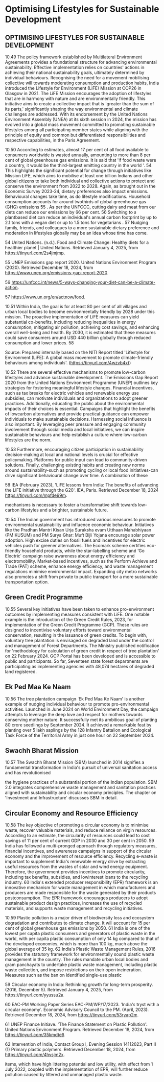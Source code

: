 # Optimising Lifestyles for Sustainable Development

## OPTIMISING LIFESTYLES FOR SUSTAINABLE DEVELOPMENT

10.49  The  policy  framework  established  by  Multilateral  Environment  Agreements provides a foundational structure for advancing environmental sustainability. Effective implementation relies on countries' actions in achieving their national sustainability goals,  ultimately  determined  by  individual  behaviours.  Recognising  the  need  for  a movement mobilising collective will towards moderating consumption and production habits,  India  introduced  the  Lifestyle  for  Environment  (LiFE)  Mission  at  COP26  in Glasgow in 2021. The LiFE Mission encourages the adoption of lifestyles that are in harmony with nature and are environmentally friendly. This initiative aims to create a collective impact that is 'greater than the sum of its parts,' significantly shaping the way environmental and climate challenges  are  addressed.  With  its  endorsement  by the United Nations Environment Assembly (UNEA) at its sixth session in 2024, the mission has evolved into a global mass movement committed to promoting sustainable lifestyles among all participating member states while aligning with the principle of equity and common but differentiated responsibilities and respective capabilities, in the Paris Agreement.

10.50   According to estimates, almost 17 per cent of all food available to consumers worldwide is wasted annually, amounting to more than 8 per cent of global greenhouse gas emissions. It is said that 'if food waste were a country, it would be the third-largest emitting country in the world '. 54 This highlights the significant potential for change through initiatives like Mission LiFE, which aims to mobilise at least one billion Indians and other global citizens to take both individual and collective actions to protect and conserve the environment from 2022 to 2028. Again, as brought out in the Economic Survey 2023-24, dietary preferences also impact emissions. Behavioural changes take time, as do lifestyle modifications. Household consumption accounts for around twothirds of global greenhouse gas (GHG) emissions 55 . As per the UNFCCC, cutting dairy and meat from our diets can reduce our emissions by 66 per cent. 56 Switching to a plantbased diet can reduce an individual's annual carbon footprint by up to 2.1 tons with a vegan diet or up to 1.5 tons for vegetarians . 57  Nudging family, friends, and colleagues to a more sustainable dietary preference and moderation in lifestyles globally may be an idea whose time has come.

54    United Nations. (n.d.). Food and Climate Change: Healthy diets for a healthier planet | United Nations. Retrieved January 4, 2025, from https://tinyurl.com/2s4jmjmp.

55    UNEP Emissions gap report 2020. United Nations Environment Program (2020). Retrieved December 18, 2024, from https://www.unep.org/emissions-gap-report-2020.

56  https://unfccc.int/news/5-ways-changing-your-diet-can-be-a-climate-action.

57  https://www.un.org/en/actnow/food.

10.51 Within India, the goal is for at least 80 per cent of all villages and urban local bodies to become environmentally friendly by 2028 under this mission. The proactive implementation of LiFE measures can yield substantial co-benefits, including reducing inequalities in energy consumption, mitigating air pollution, achieving cost savings, and enhancing overall well-being and health. By 2030, it is estimated that these measures could save consumers around USD 440 billion globally through reduced consumption and lower prices. 58

<!-- image -->

Source: Prepared internally based on the NITI Report titled 'Lifestyle for Environment (LiFE): A global mass movement to promote climate-friendly behaviours among individuals'. (https://tinyurl.com/4wzvb4xt)

10.52  There  are  several  effective  mechanisms  to  promote  low-carbon  lifestyles  and advance sustainable development. The Emissions Gap Report 2020 from the United Nations  Environment  Programme  (UNEP)  outlines  key  strategies  for  fostering meaningful lifestyle changes. Financial incentives, such as tax breaks for electric vehicles and  renewable  energy  use  subsidies,  can  motivate  individuals  and  organizations  to adopt greener practices. Additionally, educating the public about the environmental impacts  of  their  choices  is  essential.  Campaigns  that  highlight  the  benefits  of  lowcarbon alternatives and provide practical guidance can empower individuals to make sustainable  decisions.  Harnessing  social  influence  is  also  important.  By  leveraging peer pressure and engaging community involvement through social media and local initiatives, we can inspire sustainable behaviours and help establish a culture where low-carbon lifestyles are the norm.

10.53  Furthermore, encouraging citizen participation in sustainability decision-making at local and national levels is crucial for effective policymaking. Platforms for public input can lead to community-driven solutions. Finally, challenging existing habits and creating  new  norms  around  sustainability-such  as  promoting  cycling  or  local  food initiatives-can drive significant behavioural change over time. A combination of these

58    IEA (February 2023), 'LiFE lessons from India: The benefits of advancing the LiFE initiative through the G20'. IEA, Paris. Retrieved December 18, 2024 https://tinyurl.com/mpfde99m.

mechanisms is necessary to foster a transformative shift towards low-carbon lifestyles and a brighter, sustainable future.

10.54  The Indian government has introduced various measures to promote environmental  sustainability  and  influence  economic  behaviour.  Initiatives  like  the Pradhan Mantri Kisan Urja Suraksha evam Utthaan Mahabhiyaan (PM KUSUM) and PM Surya Ghar: Muft Bijli Yojana encourage solar power adoption. High excise duties on fossil fuels and incentives for electric vehicles push for greener alternatives. The Ecomark scheme certifies eco-friendly household products, while the star-labelling scheme and 'Go Electric' campaign raise awareness about energy efficiency and electromobility. Market-based incentives, such as the Perform Achieve and Trade (PAT) scheme, enhance energy efficiency, and waste management regulations minimise environmental impact. Expanding city metro networks also promotes a shift from private to public transport for a more sustainable transportation option.

## Green Credit Programme

10.55  Several key initiatives have been taken to enhance pro-environment outcomes by implementing measures consistent with LiFE.  One notable example is the introduction of the Green Credit Rules, 2023, for implementation of the Green Credit Programme (GCP). These rules are designed to incentivise voluntary efforts toward environmental conservation, resulting in the issuance of green credits. To begin with, voluntary tree plantation is envisaged on degraded land under the control and management of Forest Departments. The Ministry published notification for 'methodology for calculation of green credit in respect of tree plantation' on 22 February 2024. GCP Portal has been developed and is accessible to public and participants. So far, Seventeen state forest departments  are  participating  as  implementing  agencies  with  48,074  hectares  of degraded land registered.

## Ek Ped Maa Ke Naam

10.56  The  tree  plantation  campaign  'Ek  Ped  Maa  Ke  Naam'  is  another  example  of nudging individual behaviour to promote pro-environmental activities. Launched in June 2024 on World Environment Day, the campaign attempts to leverage the deep love and respect for mothers towards conserving mother nature. It successfully met its  ambitious  goal  of  planting  80  crore  seedlings  by  September  2024.  It  achieved  a remarkable feat  by  planting  over  5  lakh  saplings  by  the  128  Infantry  Battalion  and Ecological Task Force of the Territorial Army in just one hour on 22 September 2024.

## Swachh Bharat Mission

10.57  The Swachh Bharat Mission (SBM) launched in 2014 signifies a fundamental transformation in India's pursuit of universal sanitation access and has revolutionised

the  hygiene  practices  of  a  substantial  portion  of  the  Indian  population.  SBM  2.0 integrates  comprehensive  waste  management  and  sanitation  practices  aligned  with sustainability  and  circular  economy  principles.  The  chapter  on  'Investment  and Infrastructure' discusses SBM in detail.

## Circular Economy and Resource Efficiency

10.58  The key objective of promoting a circular economy is to minimise waste, recover valuable materials, and reduce reliance on virgin resources. According to an estimate, the circularity of resources could lead to cost savings of 11 per cent of current GDP in 2030 and 30 per cent in 2050. 59  India has followed a multi-pronged approach through regulatory measures, financial incentives, and awareness campaigns in support of the circular  economy  and  the  improvement  of  resource  efficiency.  Recycling  e-waste  is important to supplement India's renewable energy drive by extracting useful resources from  the  wastes  of  solar  and  wind  energy  equipment.  Therefore,  the  government provides incentives to promote circularity, including tax benefits, subsidies, and lowinterest loans to the recycling industry. 60 India's extended producer responsibility (EPR) framework is an innovative mechanism for waste management in which manufacturers and producers are made responsible for the waste generated by their products postconsumption.  The  EPR  framework  encourages  producers  to  adopt  sustainable product design practices, increases the use of recycled materials, and supports waste management and recycling initiatives.

10.59  Plastic pollution is a major driver of biodiversity loss and ecosystem degradation and contributes to climate change. It will account for 15 per cent of global greenhouse gas emissions by 2050. 61  India is one of the lowest per capita plastic consumers and generators of plastic waste in the world, with per capita plastic consumption of only 14 kg compared to that of the developed economies, which is more than 100 kg, much above the global average of 35 kg. 62   India's  Plastic  Waste  Management  Rules,  2016 provides the statutory framework for environmentally sound plastic waste management in the country. The rules mandate urban local bodies and gram panchayats to undertake plastic waste management, including plastic waste collection, and impose restrictions on their open incineration. Measures such as the ban on identified single-use plastic

59    Circular economy in India: Rethinking growth for long-term prosperity. (2016, December 5). Retrieved January 4, 2025, from https://tinyurl.com/yyussu2a.

60    EAC-PM  Working  Paper  Series  EAC-PM/WP/17/2023.  'India's  tryst  with  a  circular  economy'.  Economic Advisory Council to the PM. (April, 2023). Retrieved December 18, 2024, from https://tinyurl.com/53ryap2m.

61    UNEP Finance Initiave. 'The Finance Statement on Plastic Pollution'. United Nations Environment Program. Retrieved December 18, 2024, from https://tinyurl.com/35kmdte9.

62    Intervention of India, Contact Group I, Evening Session 14112023, Part II (1) Primary plastic polymers. Retrieved December 18, 2024, from https://tinyurl.com/4hvsjm2x.

items, which have high littering potential and low utility, with effect from 1 July 2022, coupled  with  the  implementation  of  EPR,  will  further  reduce  pollution  caused  by littered and unmanaged plastic waste.